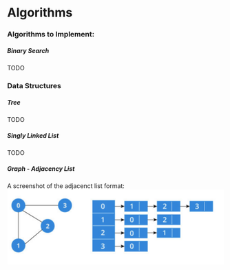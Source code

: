 # Algorithms

### Algorithms to Implement:

##### Binary Search
TODO

### Data Structures

##### Tree 
TODO

##### Singly Linked List
TODO

##### Graph - Adjacency List
A screenshot of the adjacenct list format:
![Alt text](https://github.com/mpro34/Algorithms/blob/master/graph.png)
